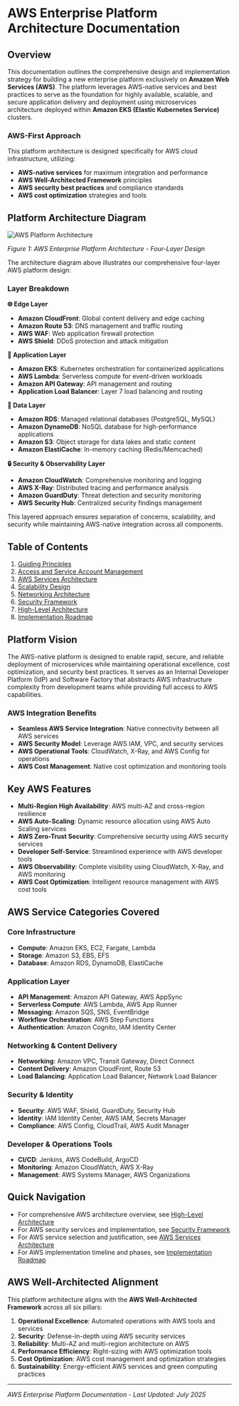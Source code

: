 # AWS Enterprise Platform Architecture Documentation

## Overview

This documentation outlines the comprehensive design and implementation strategy for building a new enterprise platform exclusively on **Amazon Web Services (AWS)**. The platform leverages AWS-native services and best practices to serve as the foundation for highly available, scalable, and secure application delivery and deployment using microservices architecture deployed within **Amazon EKS (Elastic Kubernetes Service)** clusters.

### AWS-First Approach
This platform architecture is designed specifically for AWS cloud infrastructure, utilizing:
- **AWS-native services** for maximum integration and performance
- **AWS Well-Architected Framework** principles
- **AWS security best practices** and compliance standards
- **AWS cost optimization** strategies and tools

## Platform Architecture Diagram

![AWS Platform Architecture](https://drive.google.com/uc?export=view&id=1AkDf80k9gGUKlxn9tzMONjdmkHlgBbEo)

*Figure 1: AWS Enterprise Platform Architecture - Four-Layer Design*

The architecture diagram above illustrates our comprehensive four-layer AWS platform design:

### Layer Breakdown

**🌐 Edge Layer**
- **Amazon CloudFront**: Global content delivery and edge caching
- **Amazon Route 53**: DNS management and traffic routing
- **AWS WAF**: Web application firewall protection
- **AWS Shield**: DDoS protection and attack mitigation

**🚀 Application Layer**
- **Amazon EKS**: Kubernetes orchestration for containerized applications
- **AWS Lambda**: Serverless compute for event-driven workloads
- **Amazon API Gateway**: API management and routing
- **Application Load Balancer**: Layer 7 load balancing and routing

**💾 Data Layer**
- **Amazon RDS**: Managed relational databases (PostgreSQL, MySQL)
- **Amazon DynamoDB**: NoSQL database for high-performance applications
- **Amazon S3**: Object storage for data lakes and static content
- **Amazon ElastiCache**: In-memory caching (Redis/Memcached)

**🔒 Security & Observability Layer**
- **Amazon CloudWatch**: Comprehensive monitoring and logging
- **AWS X-Ray**: Distributed tracing and performance analysis
- **Amazon GuardDuty**: Threat detection and security monitoring
- **AWS Security Hub**: Centralized security findings management

This layered approach ensures separation of concerns, scalability, and security while maintaining AWS-native integration across all components.

## Table of Contents

1. [Guiding Principles](./01-guiding-principles.md)
2. [Access and Service Account Management](./02-access-management.md)
3. [AWS Services Architecture](./03-aws-services.md)
4. [Scalability Design](./04-scalability.md)
5. [Networking Architecture](./05-networking.md)
6. [Security Framework](./06-security.md)
7. [High-Level Architecture](./07-architecture-overview.md)
8. [Implementation Roadmap](./08-implementation-roadmap.md)

## Platform Vision

The AWS-native platform is designed to enable rapid, secure, and reliable deployment of microservices while maintaining operational excellence, cost optimization, and security best practices. It serves as an Internal Developer Platform (IdP) and Software Factory that abstracts AWS infrastructure complexity from development teams while providing full access to AWS capabilities.

### AWS Integration Benefits
- **Seamless AWS Service Integration**: Native connectivity between all AWS services
- **AWS Security Model**: Leverage AWS IAM, VPC, and security services
- **AWS Operational Tools**: CloudWatch, X-Ray, and AWS Config for operations
- **AWS Cost Management**: Native cost optimization and monitoring tools

## Key AWS Features

- **Multi-Region High Availability**: AWS multi-AZ and cross-region resilience
- **AWS Auto-Scaling**: Dynamic resource allocation using AWS Auto Scaling services
- **AWS Zero-Trust Security**: Comprehensive security using AWS security services
- **Developer Self-Service**: Streamlined experience with AWS developer tools
- **AWS Observability**: Complete visibility using CloudWatch, X-Ray, and AWS monitoring
- **AWS Cost Optimization**: Intelligent resource management with AWS cost tools

## AWS Service Categories Covered

### Core Infrastructure
- **Compute**: Amazon EKS, EC2, Fargate, Lambda
- **Storage**: Amazon S3, EBS, EFS
- **Database**: Amazon RDS, DynamoDB, ElastiCache

### Application Layer
- **API Management**: Amazon API Gateway, AWS AppSync
- **Serverless Compute**: AWS Lambda, AWS App Runner
- **Messaging**: Amazon SQS, SNS, EventBridge
- **Workflow Orchestration**: AWS Step Functions
- **Authentication**: Amazon Cognito, IAM Identity Center

### Networking & Content Delivery
- **Networking**: Amazon VPC, Transit Gateway, Direct Connect
- **Content Delivery**: Amazon CloudFront, Route 53
- **Load Balancing**: Application Load Balancer, Network Load Balancer

### Security & Identity
- **Security**: AWS WAF, Shield, GuardDuty, Security Hub
- **Identity**: IAM Identity Center, AWS IAM, Secrets Manager
- **Compliance**: AWS Config, CloudTrail, AWS Audit Manager

### Developer & Operations Tools
- **CI/CD**: Jenkins, AWS CodeBuild, ArgoCD
- **Monitoring**: Amazon CloudWatch, AWS X-Ray
- **Management**: AWS Systems Manager, AWS Organizations

## Quick Navigation

- For comprehensive AWS architecture overview, see [High-Level Architecture](./07-architecture-overview.md)
- For AWS security services and implementation, see [Security Framework](./06-security.md)
- For AWS service selection and justification, see [AWS Services Architecture](./03-aws-services.md)
- For AWS implementation timeline and phases, see [Implementation Roadmap](./08-implementation-roadmap.md)

## AWS Well-Architected Alignment

This platform architecture aligns with the **AWS Well-Architected Framework** across all six pillars:

1. **Operational Excellence**: Automated operations with AWS tools and services
2. **Security**: Defense-in-depth using AWS security services
3. **Reliability**: Multi-AZ and multi-region architecture on AWS
4. **Performance Efficiency**: Right-sizing with AWS optimization tools
5. **Cost Optimization**: AWS cost management and optimization strategies
6. **Sustainability**: Energy-efficient AWS services and green computing practices

---

*AWS Enterprise Platform Documentation - Last Updated: July 2025*
